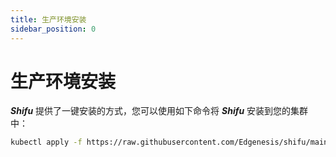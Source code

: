 ```yaml
---
title: 生产环境安装
sidebar_position: 0
---
```


# 生产环境安装

***Shifu*** 提供了一键安装的方式，您可以使用如下命令将 ***Shifu*** 安装到您的集群中：

```bash
kubectl apply -f https://raw.githubusercontent.com/Edgenesis/shifu/main/k8s/crd/install/shifu_install.yml
```
